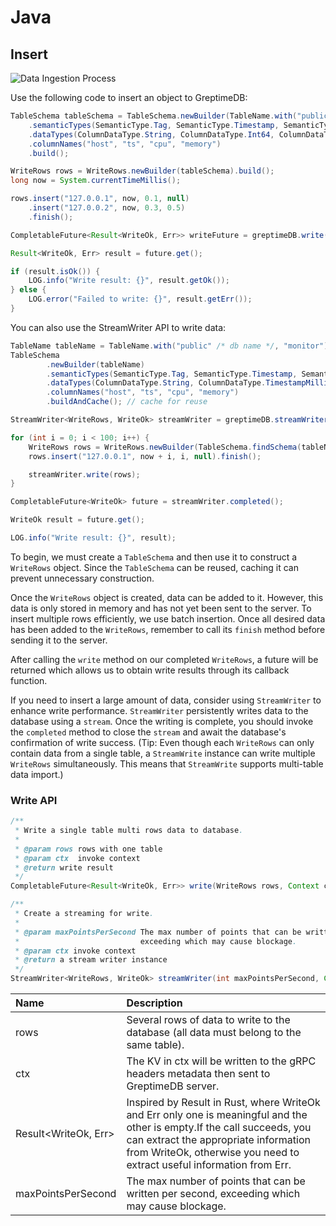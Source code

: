 # Java

## Insert

![Data Ingestion Process](/data-ingest-process.png)

Use the following code to insert an object to GreptimeDB:

``` java
TableSchema tableSchema = TableSchema.newBuilder(TableName.with("public" /* db name */, "monitor"))
    .semanticTypes(SemanticType.Tag, SemanticType.Timestamp, SemanticType.Field, SemanticType.Field)
    .dataTypes(ColumnDataType.String, ColumnDataType.Int64, ColumnDataType.Float64, ColumnDataType.Float64)
    .columnNames("host", "ts", "cpu", "memory")
    .build();

WriteRows rows = WriteRows.newBuilder(tableSchema).build();
long now = System.currentTimeMillis();

rows.insert("127.0.0.1", now, 0.1, null)
    .insert("127.0.0.2", now, 0.3, 0.5)
    .finish();

CompletableFuture<Result<WriteOk, Err>> writeFuture = greptimeDB.write(rows);

Result<WriteOk, Err> result = future.get();

if (result.isOk()) {
    LOG.info("Write result: {}", result.getOk());
} else {
    LOG.error("Failed to write: {}", result.getErr());
}
```

You can also use the StreamWriter API to write data:

``` java
TableName tableName = TableName.with("public" /* db name */, "monitor");
TableSchema
        .newBuilder(tableName)
        .semanticTypes(SemanticType.Tag, SemanticType.Timestamp, SemanticType.Field, SemanticType.Field)
        .dataTypes(ColumnDataType.String, ColumnDataType.TimestampMillisecond, ColumnDataType.Float64, ColumnDataType.Float64)
        .columnNames("host", "ts", "cpu", "memory")
        .buildAndCache(); // cache for reuse

StreamWriter<WriteRows, WriteOk> streamWriter = greptimeDB.streamWriter();

for (int i = 0; i < 100; i++) {
    WriteRows rows = WriteRows.newBuilder(TableSchema.findSchema(tableName)).build();
    rows.insert("127.0.0.1", now + i, i, null).finish();

    streamWriter.write(rows);
}

CompletableFuture<WriteOk> future = streamWriter.completed();

WriteOk result = future.get();

LOG.info("Write result: {}", result);
```

To begin, we must create a `TableSchema` and then use it to construct a `WriteRows` object. Since the `TableSchema` can be reused, caching it can prevent unnecessary construction.

Once the `WriteRows` object is created, data can be added to it. However, this data is only stored in memory and has not yet been sent to the server. To insert multiple rows efficiently, we use batch insertion. Once all desired data has been added to the `WriteRows`, remember to call its `finish` method before sending it to the server.

After calling the `write` method on our completed `WriteRows`, a future will be returned which allows us to obtain write results through its callback function.

If you need to insert a large amount of data, consider using `StreamWriter` to enhance write performance. `StreamWriter` persistently writes data to the database using a `stream`. Once the writing is complete, you should invoke the `completed` method to close the `stream` and await the database's confirmation of write success. (Tip: Even though each `WriteRows` can only contain data from a single table, a `StreamWrite` instance can write multiple `WriteRows` simultaneously. This means that `StreamWrite` supports multi-table data import.)

### Write API

``` java
/**
 * Write a single table multi rows data to database.
 *
 * @param rows rows with one table
 * @param ctx  invoke context
 * @return write result
 */
CompletableFuture<Result<WriteOk, Err>> write(WriteRows rows, Context ctx);

/**
 * Create a streaming for write.
 *
 * @param maxPointsPerSecond The max number of points that can be written per second,
 *                           exceeding which may cause blockage.
 * @param ctx invoke context
 * @return a stream writer instance
 */
StreamWriter<WriteRows, WriteOk> streamWriter(int maxPointsPerSecond, Context ctx);
```

| Name                 | Description                                                                                |
|:---------------------|:-------------------------------------------------------------------------------------------|
| rows                 | Several rows of data to write to the database (all data must belong to the same table).    |
| ctx                  | The KV in ctx will be written to the gRPC headers metadata then sent to GreptimeDB server. |
| Result<WriteOk, Err> | Inspired by Result in Rust, where WriteOk and Err only one is meaningful and the other is empty.If the call succeeds, you can extract the appropriate information from WriteOk, otherwise you need to extract useful information from Err.                                                                                           |
| maxPointsPerSecond | The max number of points that can be written per second, exceeding which may cause blockage.                                                                                          |

<!-- TODO: DELETE -->
